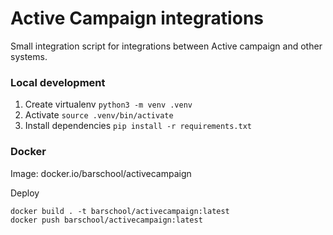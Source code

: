 # Active Campaign integrations

Small integration script for integrations between Active campaign and other systems. 

### Local development
1. Create virtualenv ```python3 -m venv .venv```
1. Activate ```source .venv/bin/activate```
1. Install dependencies ```pip install -r requirements.txt```

### Docker
Image: docker.io/barschool/activecampaign

Deploy
```
docker build . -t barschool/activecampaign:latest
docker push barschool/activecampaign:latest
```

